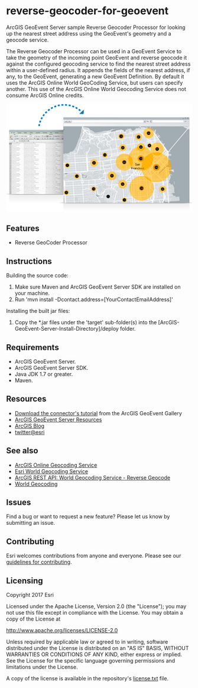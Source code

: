 # reverse-geocoder-for-geoevent

ArcGIS GeoEvent Server sample Reverse Geocoder Processor for looking up the nearest street address using the GeoEvent's geometry and a geocode service. 

The Reverse Geocoder Processor can be used in a GeoEvent Service to take the geometry of the incoming point GeoEvent and reverse geocode it against the configured geocoding service to find the nearest street address within a user-defined radius. It appends the fields of the nearest address, if any, to the GeoEvent, generating a new GeoEvent Definition. By default it uses the ArcGIS Online World GeoCoding Service, but users can specify another. This use of the ArcGIS Online World Geocoding Service does not consume ArcGIS Online credits.

![App](reverse-geocoder-for-geoevent.jpg?raw=true)

## Features
* Reverse GeoCoder Processor

## Instructions

Building the source code:

1. Make sure Maven and ArcGIS GeoEvent Server SDK are installed on your machine.
2. Run 'mvn install -Dcontact.address=[YourContactEmailAddress]'

Installing the built jar files:

1. Copy the *.jar files under the 'target' sub-folder(s) into the [ArcGIS-GeoEvent-Server-Install-Directory]/deploy folder.

## Requirements

* ArcGIS GeoEvent Server.
* ArcGIS GeoEvent Server SDK.
* Java JDK 1.7 or greater.
* Maven.

## Resources

* [Download the connector's tutorial](http://www.arcgis.com/home/item.html?id=7eed835dc2044a6787799de4f7cd0e45) from the ArcGIS GeoEvent  Gallery
* [ArcGIS GeoEvent Server Resources](http://links.esri.com/geoevent)
* [ArcGIS Blog](http://blogs.esri.com/esri/arcgis/)
* [twitter@esri](http://twitter.com/esri)

## See also

* [ArcGIS Online Geocoding Service](https://geocode.arcgis.com/arcgis/index.html)
* [Esri World Geocoding Service](https://developers.arcgis.com/en/features/geocoding/)
* [ArcGIS REST API: World Geocoding Service - Reverse Geocode](https://developers.arcgis.com/rest/geocode/api-reference/geocoding-reverse-geocode.htm)
* [World Geocoding](http://www.arcgis.com/home/item.html?id=305f2e55e67f4389bef269669fc2e284)

## Issues

Find a bug or want to request a new feature?  Please let us know by submitting an issue.

## Contributing

Esri welcomes contributions from anyone and everyone. Please see our [guidelines for contributing](https://github.com/esri/contributing).

## Licensing
Copyright 2017 Esri

Licensed under the Apache License, Version 2.0 (the "License");
you may not use this file except in compliance with the License.
You may obtain a copy of the License at

   http://www.apache.org/licenses/LICENSE-2.0

Unless required by applicable law or agreed to in writing, software
distributed under the License is distributed on an "AS IS" BASIS,
WITHOUT WARRANTIES OR CONDITIONS OF ANY KIND, either express or implied.
See the License for the specific language governing permissions and
limitations under the License.

A copy of the license is available in the repository's [license.txt](license.txt?raw=true) file.
